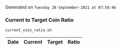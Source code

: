 Generated on `Tuesday 28-September-2021 at 07:58:46`

### Current to Target Coin Ratio
`current_coin_ratio.sh`

Date|Current|Target|Ratio
---|---|---|---
